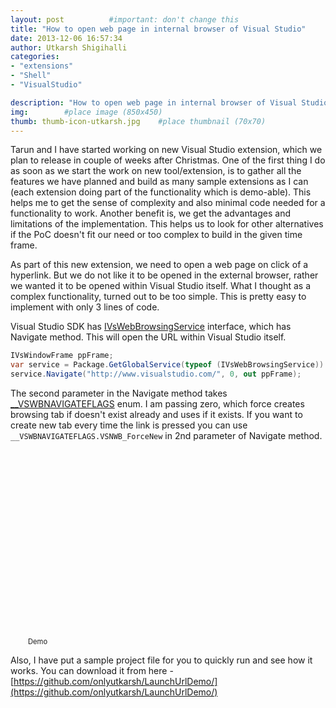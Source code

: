 ```yaml
---
layout: post          #important: don't change this
title: "How to open web page in internal browser of Visual Studio"
date: 2013-12-06 16:57:34
author: Utkarsh Shigihalli
categories:
- "extensions"
- "Shell"
- "VisualStudio"

description: "How to open web page in internal browser of Visual Studio"
img:        #place image (850x450)
thumb: thumb-icon-utkarsh.jpg    #place thumbnail (70x70)
---
```

Tarun and I have started working on new Visual Studio extension, which we plan to release in couple of weeks after Christmas. One of the first thing I do as soon as we start the work on new tool/extension, is to gather all the features we have planned and build as many sample extensions as I can (each extension doing part of the functionality which is demo-able). This helps me to get the sense of complexity and also minimal code needed for a functionality to work. Another benefit is, we get the advantages and limitations of the implementation. This helps us to look for other alternatives if the PoC doesn't fit our need or too complex to build in the given time frame.

As part of this new extension, we need to open a web page on click of a hyperlink. But we do not like it to be opened in the external browser, rather we wanted it to be opened within Visual Studio itself. What I thought as a complex functionality, turned out to be too simple. This is pretty easy to implement with only 3 lines of code.

Visual Studio SDK has [IVsWebBrowsingService](http://msdn.microsoft.com/en-us/library/Microsoft.VisualStudio.Shell.Interop.IVsWebBrowsingService.aspx) interface, which has Navigate method. This will open the URL within Visual Studio itself.

```cs
IVsWindowFrame ppFrame;
var service = Package.GetGlobalService(typeof (IVsWebBrowsingService)) as IVsWebBrowsingService;
service.Navigate("http://www.visualstudio.com/", 0, out ppFrame);
```

The second parameter in the Navigate method takes [__VSWBNAVIGATEFLAGS](http://http://msdn.microsoft.com/en-us/library/microsoft.visualstudio.shell.interop.__vswbnavigateflags.aspx) enum. I am passing zero, which force creates browsing tab if doesn't exist already and uses if it exists. If you want to create new tab every time the link is pressed you can use `__VSWBNAVIGATEFLAGS.VSNWB_ForceNew` in 2nd parameter of Navigate method.

<div id="scid:5737277B-5D6D-4f48-ABFC-DD9C333F4C5D:39be9de3-1c91-4736-a851-374bbbc12308" class="wlWriterEditableSmartContent" style="width: 448px; float: none; padding-bottom: 0px; padding-top: 0px; padding-left: 0px; margin-left: auto; display: block; padding-right: 0px; margin-right: auto"><div><object width="500" height="300"><param name="movie" value="http://www.youtube.com/v/TbAsLvWWkmM?hl=en&hd=1"><embed src="http://www.youtube.com/v/TbAsLvWWkmM?hl=en&hd=1" type="application/x-shockwave-flash" width="500" height="300"></object></div><div style="width:500px;clear:both;font-size:.8em">Demo</div></div>

Also, I have put a sample project file for you to quickly run and see how it works. You can download it from here - [https://github.com/onlyutkarsh/LaunchUrlDemo/](https://github.com/onlyutkarsh/LaunchUrlDemo/)